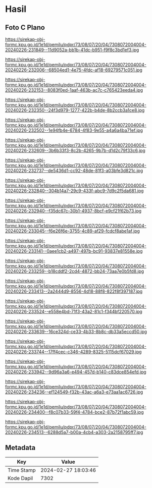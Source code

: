 # Hasil

## Foto C Plano

https://sirekap-obj-formc.kpu.go.id/1e1d/pemilu/pdpr/73/08/07/20/04/7308072004004-20240226-231849--11d9052a-bb1b-41dc-b951-f9f8c3bd1ef3.jpg

https://sirekap-obj-formc.kpu.go.id/1e1d/pemilu/pdpr/73/08/07/20/04/7308072004004-20240226-232006--68504ed1-4e75-4fdc-af18-69279571c051.jpg

https://sirekap-obj-formc.kpu.go.id/1e1d/pemilu/pdpr/73/08/07/20/04/7308072004004-20240226-232153--8083f0ed-1aaf-463b-ac7c-c765423eeda4.jpg

https://sirekap-obj-formc.kpu.go.id/1e1d/pemilu/pdpr/73/08/07/20/04/7308072004004-20240226-232350--24f3d979-1277-422b-b4de-8b2ccb3a1ce8.jpg

https://sirekap-obj-formc.kpu.go.id/1e1d/pemilu/pdpr/73/08/07/20/04/7308072004004-20240226-232502--1e94fb4e-6784-4f83-9e55-a4a6a4ba71ef.jpg

https://sirekap-obj-formc.kpu.go.id/1e1d/pemilu/pdpr/73/08/07/20/04/7308072004004-20240226-232609--3b6b33f3-8c2b-4265-9b7b-d1d2c79f33c6.jpg

https://sirekap-obj-formc.kpu.go.id/1e1d/pemilu/pdpr/73/08/07/20/04/7308072004004-20240226-232737--de5436d1-cc92-48de-81f3-a03bfe3d821c.jpg

https://sirekap-obj-formc.kpu.go.id/1e1d/pemilu/pdpr/73/08/07/20/04/7308072004004-20240226-232840--304b14a7-29c9-433f-abc9-7d9c2f5da681.jpg

https://sirekap-obj-formc.kpu.go.id/1e1d/pemilu/pdpr/73/08/07/20/04/7308072004004-20240226-232940--f35dc67c-30b1-4937-8bcf-e9cf21f62b73.jpg

https://sirekap-obj-formc.kpu.go.id/1e1d/pemilu/pdpr/73/08/07/20/04/7308072004004-20240226-233045--f6e26f6e-3755-4c89-af29-fcdcf8abe1af.jpg

https://sirekap-obj-formc.kpu.go.id/1e1d/pemilu/pdpr/73/08/07/20/04/7308072004004-20240226-233141--0aee1cb2-a497-497b-bc91-93837e81558e.jpg

https://sirekap-obj-formc.kpu.go.id/1e1d/pemilu/pdpr/73/08/07/20/04/7308072004004-20240226-233259--b18cddf2-2cd4-4872-bb24-73aa7e0b5fd8.jpg

https://sirekap-obj-formc.kpu.go.id/1e1d/pemilu/pdpr/73/08/07/20/04/7308072004004-20240226-233413--2a2444d9-8556-4d18-88f8-822f8f397187.jpg

https://sirekap-obj-formc.kpu.go.id/1e1d/pemilu/pdpr/73/08/07/20/04/7308072004004-20240226-233524--e558e4bd-71f3-43a2-81c1-f344bf220570.jpg

https://sirekap-obj-formc.kpu.go.id/1e1d/pemilu/pdpr/73/08/07/20/04/7308072004004-20240226-233639--16ce324d-ce33-4b33-8b8c-db33a5eccd50.jpg

https://sirekap-obj-formc.kpu.go.id/1e1d/pemilu/pdpr/73/08/07/20/04/7308072004004-20240226-233744--17ff4cec-c346-4289-8325-5115dcf67029.jpg

https://sirekap-obj-formc.kpu.go.id/1e1d/pemilu/pdpr/73/08/07/20/04/7308072004004-20240226-233942--9d96a3a6-e494-457d-b140-c83dce854efd.jpg

https://sirekap-obj-formc.kpu.go.id/1e1d/pemilu/pdpr/73/08/07/20/04/7308072004004-20240226-234236--ef124549-f32b-43ac-a6a3-e73aa1ac6726.jpg

https://sirekap-obj-formc.kpu.go.id/1e1d/pemilu/pdpr/73/08/07/20/04/7308072004004-20240226-234400--f8c07b33-59f4-4784-bce2-87b72f1abc59.jpg

https://sirekap-obj-formc.kpu.go.id/1e1d/pemilu/pdpr/73/08/07/20/04/7308072004004-20240226-234513--6288d5a7-b00a-4cb4-a303-2a2158795ff7.jpg


## Metadata

| Key        | Value               |
| ---------- | ------------------- |
| Time Stamp | 2024-02-27 18:03:46 |
| Kode Dapil | 7302                |



